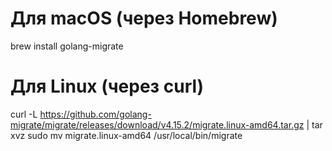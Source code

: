 # Для macOS (через Homebrew)
brew install golang-migrate

# Для Linux (через curl)
curl -L https://github.com/golang-migrate/migrate/releases/download/v4.15.2/migrate.linux-amd64.tar.gz | tar xvz
sudo mv migrate.linux-amd64 /usr/local/bin/migrate